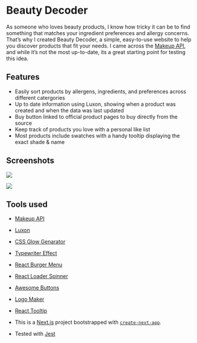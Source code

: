 # Beauty Decoder

As someone who loves beauty products, I know how tricky it can be to find something that matches your ingredient preferences and allergy concerns. That’s why I created Beauty Decoder, a simple, easy-to-use website to help you discover products that fit your needs.
I came across the [Makeup API](https://makeup-api.herokuapp.com/), and while it’s not the most up-to-date, its a great starting point for testing this idea.


## Features

- Easily sort products by allergens, ingredients, and preferences across different catergories
- Up to date information using Luxon, showing when a product was created and when the data was last updated
- Buy button linked to official product pages to buy directly from the source
- Keep track of products you love with a personal like list
- Most products include swatches with a handy tooltip displaying the exact shade & name

  

## Screenshots

![](https://github.com/user-attachments/assets/7abd93e4-1308-41ba-a03f-b6db2a13b598)

![](https://github.com/user-attachments/assets/3e019d0d-3657-4b52-874f-f4419a15003b)



## Tools used 

- [Makeup API](http://makeup-api.herokuapp.com/api/v1/products.json)
- [Luxon](https://moment.github.io/luxon/#/)
- [CSS Glow Genarator](https://cssbud.com/css-generator/css-glow-generator/)
- [Typewriter Effect](https://www.npmjs.com/package/typewriter-effect)
- [React Burger Menu](https://www.npmjs.com/package/react-burger-menu)
- [React Loader Spinner](https://mhnpd.github.io/react-loader-spinner/docs/components/three-dots)
- [Awesome Buttons](https://awesome-button.caferati.me/)
- [Logo Maker](https://logo.com/)
- [React Tooltip](https://www.npmjs.com/package/react-tooltip)

- This is a [Next.js](https://nextjs.org) project bootstrapped with [`create-next-app`](https://nextjs.org/docs/app/api-reference/cli/create-next-app).
- Tested with [Jest](https://jestjs.io/)

